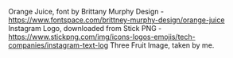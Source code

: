Orange Juice, font by Brittany Murphy Design - https://www.fontspace.com/brittney-murphy-design/orange-juice
Instagram Logo, downloaded from Stick PNG - https://www.stickpng.com/img/icons-logos-emojis/tech-companies/instagram-text-log
Three Fruit Image, taken by me.